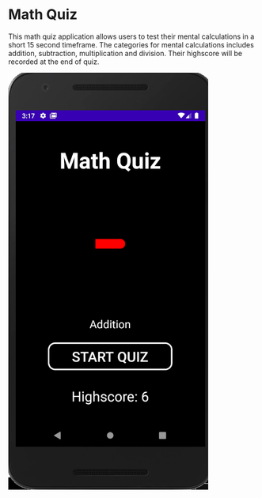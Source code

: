 # Math Quiz

This math quiz application allows users to test their mental calculations in a short 15 second timeframe.
The categories for mental calculations includes addition, subtraction, multiplication and division.
Their highscore will be recorded at the end of quiz.

![Quiz](https://github.com/irvintingsieze/math_quiz/blob/master/math_quiz_screen.gif)

